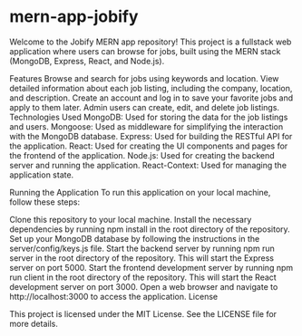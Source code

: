 # mern-app-jobify
Welcome to the Jobify MERN app repository! This project is a fullstack web application where users can browse for jobs, built using the MERN stack (MongoDB, Express, React, and Node.js).

Features
Browse and search for jobs using keywords and location.
View detailed information about each job listing, including the company, location, and description.
Create an account and log in to save your favorite jobs and apply to them later.
Admin users can create, edit, and delete job listings.
Technologies Used
MongoDB: Used for storing the data for the job listings and users.
Mongoose: Used as middleware for simplifying the interaction with the MongoDB database.
Express: Used for building the RESTful API for the application.
React: Used for creating the UI components and pages for the frontend of the application.
Node.js: Used for creating the backend server and running the application.
React-Context: Used for managing the application state.

Running the Application
To run this application on your local machine, follow these steps:

Clone this repository to your local machine.
Install the necessary dependencies by running npm install in the root directory of the repository.
Set up your MongoDB database by following the instructions in the server/config/keys.js file.
Start the backend server by running npm run server in the root directory of the repository. This will start the Express server on port 5000.
Start the frontend development server by running npm run client in the root directory of the repository. This will start the React development server on port 3000.
Open a web browser and navigate to http://localhost:3000 to access the application.
License

This project is licensed under the MIT License. See the LICENSE file for more details.
